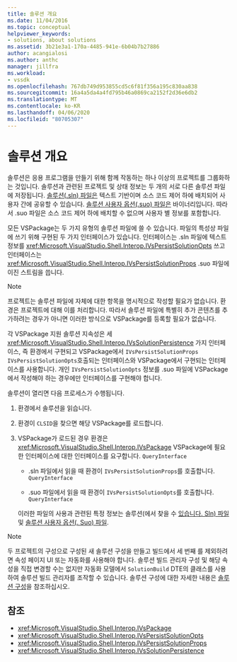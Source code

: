 ```yaml
---
title: 솔루션 개요
ms.date: 11/04/2016
ms.topic: conceptual
helpviewer_keywords:
- solutions, about solutions
ms.assetid: 3b21e3a1-170a-4485-941e-6b04b7b27886
author: acangialosi
ms.author: anthc
manager: jillfra
ms.workload:
- vssdk
ms.openlocfilehash: 767db749d953855cd5c6f81f356a195c830aa838
ms.sourcegitcommit: 16a4a5da4a4fd795b46a0869ca2152f2d36e6db2
ms.translationtype: MT
ms.contentlocale: ko-KR
ms.lasthandoff: 04/06/2020
ms.locfileid: "80705307"
---
```

# <a name="solutions-overview"></a>솔루션 개요

솔루션은 응용 프로그램을 만들기 위해 함께 작동하는 하나 이상의 프로젝트를 그룹화하는 것입니다. 솔루션과 관련된 프로젝트 및 상태 정보는 두 개의 서로 다른 솔루션 파일에 저장됩니다. [솔루션(.sln) 파일은](solution-dot-sln-file.md) 텍스트 기반이며 소스 코드 제어 하에 배치되어 사용자 간에 공유할 수 있습니다. [솔루션 사용자 옵션(.suo) 파일은](solution-user-options-dot-suo-file.md) 바이너리입니다. 따라서 .suo 파일은 소스 코드 제어 하에 배치할 수 없으며 사용자 별 정보를 포함합니다.

모든 VSPackage는 두 가지 유형의 솔루션 파일에 쓸 수 있습니다. 파일의 특성상 파일에 쓰기 위해 구현된 두 가지 인터페이스가 있습니다. 인터페이스는 .sln 파일에 텍스트 정보를 <xref:Microsoft.VisualStudio.Shell.Interop.IVsPersistSolutionOpts> 쓰고 인터페이스는 <xref:Microsoft.VisualStudio.Shell.Interop.IVsPersistSolutionProps> .suo 파일에 이진 스트림을 씁니다.

> [!NOTE]
> 프로젝트는 솔루션 파일에 자체에 대한 항목을 명시적으로 작성할 필요가 없습니다. 환경은 프로젝트에 대해 이를 처리합니다. 따라서 솔루션 파일에 특별히 추가 콘텐츠를 추가하려는 경우가 아니면 이러한 방식으로 VSPackage를 등록할 필요가 없습니다.

각 VSPackage 지원 솔루션 지속성은 세 <xref:Microsoft.VisualStudio.Shell.Interop.IVsSolutionPersistence> 가지 인터페이스, 즉 환경에서 구현되고 VSPackage에서 `IVsPersistSolutionProps` `IVsPersistSolutionOpts`호출되는 인터페이스와 VSPackage에서 구현되는 인터페이스를 사용합니다. 개인 `IVsPersistSolutionOpts` 정보를 .suo 파일에 VSPackage에서 작성해야 하는 경우에만 인터페이스를 구현해야 합니다.

솔루션이 열리면 다음 프로세스가 수행됩니다.

1. 환경에서 솔루션을 읽습니다.

2. 환경이 `CLSID`을 찾으면 해당 VSPackage를 로드합니다.

3. VSPackage가 로드된 경우 환경은 <xref:Microsoft.VisualStudio.Shell.Interop.IVsPackage> VSPackage에 필요한 인터페이스에 대한 인터페이스를 요구합니다. `QueryInterface`

   - .sln 파일에서 읽을 때 환경이 `IVsPersistSolutionProps`를 호출합니다. `QueryInterface`

   - .suo 파일에서 읽을 때 환경이 `IVsPersistSolutionOpts`를 호출합니다. `QueryInterface`

   이러한 파일의 사용과 관련된 특정 정보는 솔루션(에서 찾을 수 [있습니다. Sln) 파일](../../extensibility/internals/solution-dot-sln-file.md) 및 [솔루션 사용자 옵션(. Suo) 파일](../../extensibility/internals/solution-user-options-dot-suo-file.md).

> [!NOTE]
> 두 프로젝트의 구성으로 구성된 새 솔루션 구성을 만들고 빌드에서 세 번째 를 제외하려면 속성 페이지 UI 또는 자동화를 사용해야 합니다. 솔루션 빌드 관리자 구성 및 해당 속성을 직접 변경할 수는 없지만 자동화 모델에서 `SolutionBuild` DTE의 클래스를 사용하여 솔루션 빌드 관리자를 조작할 수 있습니다. 솔루션 구성에 대한 자세한 내용은 [솔루션 구성](../../extensibility/internals/solution-configuration.md)을 참조하십시오.

## <a name="see-also"></a>참조

- <xref:Microsoft.VisualStudio.Shell.Interop.IVsPackage>
- <xref:Microsoft.VisualStudio.Shell.Interop.IVsPersistSolutionOpts>
- <xref:Microsoft.VisualStudio.Shell.Interop.IVsPersistSolutionProps>
- <xref:Microsoft.VisualStudio.Shell.Interop.IVsSolutionPersistence>
